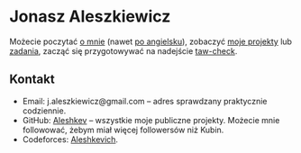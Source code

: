 <div lang="pl">

# Jonasz Aleszkiewicz

Możecie poczytać [o mnie](o-mnie.md) (nawet [po angielsku](about-me.md)), zobaczyć [moje projekty](projekty.md) lub [zadania](zadania.md), zacząć się przygotowywać na nadejście [taw-check](taw-check.md).

## Kontakt

- Email: j.aleszkiewicz<span style="display: none;">[remove this]</span>@gmail.com – adres sprawdzany praktycznie codziennie.
- GitHub: [Aleshkev](https://github.com/Aleshkev) – wszystkie moje publiczne projekty. Możecie mnie followować, żebym miał więcej followersów niż Kubin.
- Codeforces: [Aleshkevich](https://codeforces.com/profile/Aleshkevich).
